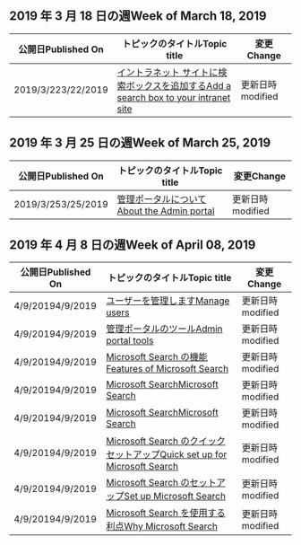 <!-- This file is generated automatically each week. Changes made to this file will be overwritten.-->




## <a name="week-of-march-18-2019"></a><span data-ttu-id="5e6eb-101">2019 年 3 月 18 日の週</span><span class="sxs-lookup"><span data-stu-id="5e6eb-101">Week of March 18, 2019</span></span>


| <span data-ttu-id="5e6eb-102">公開日</span><span class="sxs-lookup"><span data-stu-id="5e6eb-102">Published On</span></span> |<span data-ttu-id="5e6eb-103">トピックのタイトル</span><span class="sxs-lookup"><span data-stu-id="5e6eb-103">Topic title</span></span> | <span data-ttu-id="5e6eb-104">変更</span><span class="sxs-lookup"><span data-stu-id="5e6eb-104">Change</span></span> |
|------|------------|--------|
| <span data-ttu-id="5e6eb-105">2019/3/22</span><span class="sxs-lookup"><span data-stu-id="5e6eb-105">3/22/2019</span></span> | [<span data-ttu-id="5e6eb-106">イントラネット サイトに検索ボックスを追加する</span><span class="sxs-lookup"><span data-stu-id="5e6eb-106">Add a search box to your intranet site</span></span>](/MicrosoftSearch/add-a-search-box-to-your-intranet-site) | <span data-ttu-id="5e6eb-107">更新日時</span><span class="sxs-lookup"><span data-stu-id="5e6eb-107">modified</span></span> |


## <a name="week-of-march-25-2019"></a><span data-ttu-id="5e6eb-108">2019 年 3 月 25 日の週</span><span class="sxs-lookup"><span data-stu-id="5e6eb-108">Week of March 25, 2019</span></span>


| <span data-ttu-id="5e6eb-109">公開日</span><span class="sxs-lookup"><span data-stu-id="5e6eb-109">Published On</span></span> |<span data-ttu-id="5e6eb-110">トピックのタイトル</span><span class="sxs-lookup"><span data-stu-id="5e6eb-110">Topic title</span></span> | <span data-ttu-id="5e6eb-111">変更</span><span class="sxs-lookup"><span data-stu-id="5e6eb-111">Change</span></span> |
|------|------------|--------|
| <span data-ttu-id="5e6eb-112">2019/3/25</span><span class="sxs-lookup"><span data-stu-id="5e6eb-112">3/25/2019</span></span> | [<span data-ttu-id="5e6eb-113">管理ポータルについて</span><span class="sxs-lookup"><span data-stu-id="5e6eb-113">About the Admin portal</span></span>](/MicrosoftSearch/about-the-admin-portal) | <span data-ttu-id="5e6eb-114">更新日時</span><span class="sxs-lookup"><span data-stu-id="5e6eb-114">modified</span></span> |


## <a name="week-of-april-08-2019"></a><span data-ttu-id="5e6eb-115">2019 年 4 月 8 日の週</span><span class="sxs-lookup"><span data-stu-id="5e6eb-115">Week of April 08, 2019</span></span>


| <span data-ttu-id="5e6eb-116">公開日</span><span class="sxs-lookup"><span data-stu-id="5e6eb-116">Published On</span></span> |<span data-ttu-id="5e6eb-117">トピックのタイトル</span><span class="sxs-lookup"><span data-stu-id="5e6eb-117">Topic title</span></span> | <span data-ttu-id="5e6eb-118">変更</span><span class="sxs-lookup"><span data-stu-id="5e6eb-118">Change</span></span> |
|------|------------|--------|
| <span data-ttu-id="5e6eb-119">4/9/2019</span><span class="sxs-lookup"><span data-stu-id="5e6eb-119">4/9/2019</span></span> | [<span data-ttu-id="5e6eb-120">ユーザーを管理します</span><span class="sxs-lookup"><span data-stu-id="5e6eb-120">Manage users</span></span>](/MicrosoftSearch/add-users) | <span data-ttu-id="5e6eb-121">更新日時</span><span class="sxs-lookup"><span data-stu-id="5e6eb-121">modified</span></span> |
| <span data-ttu-id="5e6eb-122">4/9/2019</span><span class="sxs-lookup"><span data-stu-id="5e6eb-122">4/9/2019</span></span> | [<span data-ttu-id="5e6eb-123">管理ポータルのツール</span><span class="sxs-lookup"><span data-stu-id="5e6eb-123">Admin portal tools</span></span>](/MicrosoftSearch/admin-portal-tools) | <span data-ttu-id="5e6eb-124">更新日時</span><span class="sxs-lookup"><span data-stu-id="5e6eb-124">modified</span></span> |
| <span data-ttu-id="5e6eb-125">4/9/2019</span><span class="sxs-lookup"><span data-stu-id="5e6eb-125">4/9/2019</span></span> | [<span data-ttu-id="5e6eb-126">Microsoft Search の機能</span><span class="sxs-lookup"><span data-stu-id="5e6eb-126">Features of Microsoft Search</span></span>](/MicrosoftSearch/features) | <span data-ttu-id="5e6eb-127">更新日時</span><span class="sxs-lookup"><span data-stu-id="5e6eb-127">modified</span></span> |
| <span data-ttu-id="5e6eb-128">4/9/2019</span><span class="sxs-lookup"><span data-stu-id="5e6eb-128">4/9/2019</span></span> | [<span data-ttu-id="5e6eb-129">Microsoft Search</span><span class="sxs-lookup"><span data-stu-id="5e6eb-129">Microsoft Search</span></span>](/MicrosoftSearch/index) | <span data-ttu-id="5e6eb-130">更新日時</span><span class="sxs-lookup"><span data-stu-id="5e6eb-130">modified</span></span> |
| <span data-ttu-id="5e6eb-131">4/9/2019</span><span class="sxs-lookup"><span data-stu-id="5e6eb-131">4/9/2019</span></span> | [<span data-ttu-id="5e6eb-132">Microsoft Search</span><span class="sxs-lookup"><span data-stu-id="5e6eb-132">Microsoft Search</span></span>](/MicrosoftSearch/microsoft-search) | <span data-ttu-id="5e6eb-133">更新日時</span><span class="sxs-lookup"><span data-stu-id="5e6eb-133">modified</span></span> |
| <span data-ttu-id="5e6eb-134">4/9/2019</span><span class="sxs-lookup"><span data-stu-id="5e6eb-134">4/9/2019</span></span> | [<span data-ttu-id="5e6eb-135">Microsoft Search のクイック セットアップ</span><span class="sxs-lookup"><span data-stu-id="5e6eb-135">Quick set up for Microsoft Search</span></span>](/MicrosoftSearch/quick-set-up) | <span data-ttu-id="5e6eb-136">更新日時</span><span class="sxs-lookup"><span data-stu-id="5e6eb-136">modified</span></span> |
| <span data-ttu-id="5e6eb-137">4/9/2019</span><span class="sxs-lookup"><span data-stu-id="5e6eb-137">4/9/2019</span></span> | [<span data-ttu-id="5e6eb-138">Microsoft Search のセットアップ</span><span class="sxs-lookup"><span data-stu-id="5e6eb-138">Set up Microsoft Search</span></span>](/MicrosoftSearch/set-up-microsoft-search) | <span data-ttu-id="5e6eb-139">更新日時</span><span class="sxs-lookup"><span data-stu-id="5e6eb-139">modified</span></span> |
| <span data-ttu-id="5e6eb-140">4/9/2019</span><span class="sxs-lookup"><span data-stu-id="5e6eb-140">4/9/2019</span></span> | [<span data-ttu-id="5e6eb-141">Microsoft Search を使用する利点</span><span class="sxs-lookup"><span data-stu-id="5e6eb-141">Why Microsoft Search</span></span>](/MicrosoftSearch/why-microsoft-search) | <span data-ttu-id="5e6eb-142">更新日時</span><span class="sxs-lookup"><span data-stu-id="5e6eb-142">modified</span></span> |
